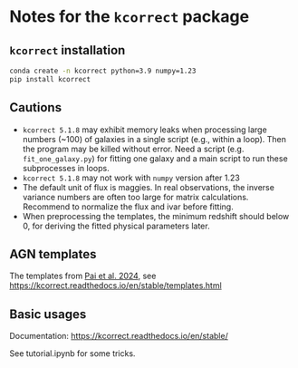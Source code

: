 # Notes for the `kcorrect` package

## `kcorrect` installation


```bash
conda create -n kcorrect python=3.9 numpy=1.23
pip install kcorrect
```

## Cautions
- `kcorrect 5.1.8` may exhibit memory leaks when processing large numbers (~100) of galaxies in a single script (e.g., within a loop). Then the program may be killed without error. Need a script (e.g. `fit_one_galaxy.py`) for fitting one galaxy and a main script to run these subprocesses in loops.
- `kcorrect 5.1.8` may not work with `numpy` version after 1.23
- The default unit of flux is maggies. In real observations, the inverse variance numbers are often too large for matrix calculations. Recommend to normalize the flux and ivar before fitting.
- When preprocessing the templates, the minimum redshift should below 0, for deriving the fitted physical parameters later.

## AGN templates
The templates from [Pai et al. 2024](https://ui.adsabs.harvard.edu/abs/2024ApJ...977..102P/abstract), 
see https://kcorrect.readthedocs.io/en/stable/templates.html


## Basic usages
Documentation: https://kcorrect.readthedocs.io/en/stable/

See tutorial.ipynb for some tricks.





